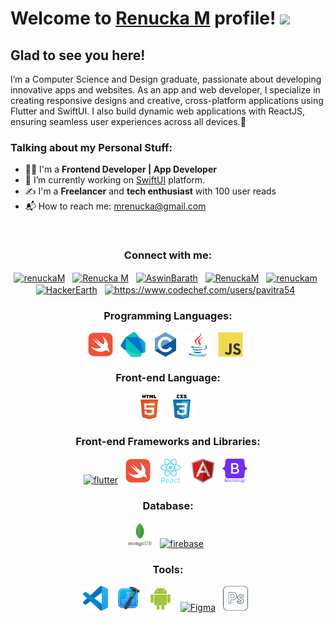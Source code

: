 # Welcome to [Renucka M](https://github.com/RenuckaM/) profile! <a href="https://github.com/RenuckaM"><img src="https://media.giphy.com/media/hvRJCLFzcasrR4ia7z/giphy.gif" width="25px"></a>

## Glad to see you here!

I’m a Computer Science and Design graduate, passionate about developing innovative apps and websites. As an app and web developer, I specialize in creating responsive designs and creative, cross-platform applications using Flutter and SwiftUI. I also build dynamic web applications with ReactJS, ensuring seamless user experiences across all devices.🚀

### Talking about my Personal Stuff:

- 👨‍🎓 I'm a **Frontend Developer | App Developer**
- 🔭 I’m currently working on [SwiftUI](https://developer.apple.com/xcode/swiftui/) platform.
- ✍ I'm a **Freelancer** and **tech enthusiast** with 100 user reads
- 📬 How to reach me: [mrenucka@gmail.com](mailto:mrenucka@gmail.com)

&nbsp;&nbsp;&nbsp;&nbsp;&nbsp;&nbsp;&nbsp;&nbsp;

<h3 align="center">Connect with me:</h3>
<p align="center">
<a href="https://www.linkedin.com/in/renucka-m-82138b26a/" target="_blank"><img align="center" src="https://raw.githubusercontent.com/rahuldkjain/github-profile-readme-generator/master/src/images/icons/Social/linked-in-alt.svg" alt="renuckaM" height="30" width="40" /></a>
&nbsp;
<a href="https://mail.google.com/mail/u/0/" target="_blank"><img align="center" src="https://upload.wikimedia.org/wikipedia/commons/thumb/7/7e/Gmail_icon_%282020%29.svg/512px-Gmail_icon_%282020%29.svg.png?20221017173631" alt="Renucka M" height="30" width="40" /></a>
&nbsp;
<a href="https://github.com/RenuckaM" target="_blank"><img align="center" src="https://raw.githubusercontent.com/rahuldkjain/github-profile-readme-generator/master/src/images/icons/Social/github.svg" alt="AswinBarath" height="30" width="40" /></a>
&nbsp;
<a href="https://leetcode.com/Renucka_M/" target="_blank"><img align="center" src="https://raw.githubusercontent.com/rahuldkjain/github-profile-readme-generator/master/src/images/icons/Social/leet-code.svg" alt="RenuckaM" height="30" width="40" /></a>
&nbsp;
<a href="https://www.hackerrank.com/profile/717821d138" target="_blank"><img align="center" src="https://raw.githubusercontent.com/rahuldkjain/github-profile-readme-generator/master/src/images/icons/Social/hackerrank.svg" alt="renuckam" height="30" width="40" /></a>
&nbsp;
<a href="https://www.hackerearth.com/@717821d138?update=google&purpose=login&source=homepage" target="_blank"><img align="center" src="https://raw.githubusercontent.com/rahuldkjain/github-profile-readme-generator/master/src/images/icons/Social/hackerearth.svg" alt="HackerEarth" height="30" width="40" /></a>
&nbsp;
<a href="https://www.codechef.com/users/kce717821d138" target="blank"><img align="center" src="https://cdn.jsdelivr.net/npm/simple-icons@3.1.0/icons/codechef.svg" alt="https://www.codechef.com/users/pavitra54" height="30" width="40" /></a>&nbsp;&nbsp;
</p>

<!-- Programming Languages -->
<h3 align="center">Programming Languages:</h3>
<p align="center"> 
<a href="https://developer.apple.com/swift/" target="_blank" rel="noreferrer"><img align="center" src="https://raw.githubusercontent.com/devicons/devicon/master/icons/swift/swift-original.svg" alt="swift" width="40" height="40"/></a>
&nbsp;
<a href="https://dart.dev/" target="_blank" rel="noreferrer"><img align="center" src="https://raw.githubusercontent.com/devicons/devicon/master/icons/dart/dart-original.svg" alt="dart" width="40" height="40"/></a>
&nbsp;
<a href="https://www.cprogramming.com/" target="_blank" rel="noreferrer"><img align="center" src="https://raw.githubusercontent.com/devicons/devicon/master/icons/c/c-original.svg" alt="c" width="40" height="40"/></a>
&nbsp;
<a href="https://www.java.com" target="_blank" rel="noreferrer"><img align="center" src="https://raw.githubusercontent.com/devicons/devicon/master/icons/java/java-original.svg" alt="java" width="40" height="40"/></a>
&nbsp;
<a href="https://developer.mozilla.org/en-US/docs/Web/JavaScript" target="_blank" rel="noreferrer"><img align="center" src="https://raw.githubusercontent.com/devicons/devicon/master/icons/javascript/javascript-original.svg" alt="javascript" width="40" height="40"/></a>
&nbsp;
</p>

 <!-- Front-end Languages -->

 <h3 align="center">Front-end Language:</h3>
 <p align="center"> 
 <a href="https://www.w3.org/html/" target="_blank" rel="noreferrer"><img src="https://raw.githubusercontent.com/devicons/devicon/master/icons/html5/html5-original-wordmark.svg" alt="html5" width="40" height="40"/></a>
 &nbsp;
<a href="https://www.w3schools.com/css/" target="_blank" rel="noreferrer"><img src="https://raw.githubusercontent.com/devicons/devicon/master/icons/css3/css3-original-wordmark.svg" alt="css3" width="40" height="40"/></a> &nbsp;
</p>

  <!-- Frameworks and Libraries -->
 <h3 align="center">Front-end Frameworks and Libraries:</h3> 
  <p align="center"> 
  <a href="https://flutter.dev/" target="_blank" rel="noreferrer"> <img src="https://www.vectorlogo.zone/logos/flutterio/flutterio-icon.svg" alt="flutter" width="40" height="40"/></a>
    &nbsp;
  <a href="https://developer.apple.com/xcode/swiftui/" target="_blank" rel="noreferrer"><img src="https://raw.githubusercontent.com/devicons/devicon/master/icons/swift/swift-original.svg" alt="swiftui" width="40" height="40"/></a>
    &nbsp;
  <a href="https://reactjs.org/" target="_blank" rel="noreferrer"><img src="https://raw.githubusercontent.com/devicons/devicon/master/icons/react/react-original-wordmark.svg" alt="react" width="40" height="40"/></a>
    &nbsp;
<a href="https://angular.io/" target="_blank" rel="noreferrer"><img src="https://raw.githubusercontent.com/devicons/devicon/master/icons/angularjs/angularjs-original.svg" alt="angularjs" width="40" height="40"/></a> 
&nbsp;
<a href="https://getbootstrap.com/" target="_blank" rel="noreferrer"><img src="https://raw.githubusercontent.com/devicons/devicon/master/icons/bootstrap/bootstrap-plain-wordmark.svg" alt="bootstrap" width="40" height="40"/></a>
    &nbsp;
</p>

<!--Database-->
<h3 align="center">Database:</h3> 
  <p align="center"> 
<a href="https://www.mongodb.com/" target="_blank" rel="noreferrer"><img src="https://raw.githubusercontent.com/devicons/devicon/master/icons/mongodb/mongodb-original-wordmark.svg" alt="mongodb" width="40" height="40"/></a> &nbsp;
<a href="https://firebase.google.com/" target="_blank" rel="noreferrer"><img src="https://www.vectorlogo.zone/logos/firebase/firebase-icon.svg" alt="firebase" width="40" height="40"/></a>
&nbsp;
</p>

  <!-- Tools -->
<h3 align="center">Tools:</h3>
<p align="center">
<a href="https://code.visualstudio.com/" target="_blank" rel="noreferrer"><img src="https://raw.githubusercontent.com/devicons/devicon/master/icons/vscode/vscode-original.svg" alt="VS Code" width="40" height="40"/></a>
  &nbsp;
<a href="https://developer.apple.com/xcode/" target="_blank" rel="noreferrer"><img src="https://raw.githubusercontent.com/devicons/devicon/master/icons/xcode/xcode-original.svg" alt="Xcode" width="40" height="40"/></a>
  &nbsp;
<a href="https://developer.android.com/studio" target="_blank" rel="noreferrer"><img src="https://raw.githubusercontent.com/devicons/devicon/master/icons/android/android-original.svg" alt="Android Studio" width="40" height="40"/></a>
  &nbsp;
<a href="https://www.figma.com/" target="_blank" rel="noreferrer"><img src="https://www.vectorlogo.zone/logos/figma/figma-icon.svg" alt="Figma" width="40" height="40"/></a>
   &nbsp;
<a href="https://www.adobe.com/products/photoshop.html" target="_blank" rel="noreferrer"><img src="https://raw.githubusercontent.com/devicons/devicon/master/icons/photoshop/photoshop-line.svg" alt="Adobe Photoshop" width="40" height="40"/></a>
   &nbsp;
</p>



